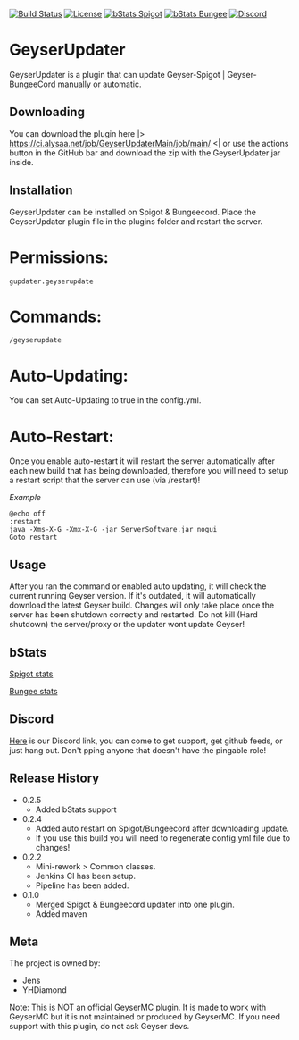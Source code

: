 [![Build Status](https://ci.alysaa.net/job/GeyserUpdaterMain/job/main/badge/icon)](https://ci.alysaa.net/job/GeyserUpdaterMain/job/main/)
[![License](https://img.shields.io/badge/License-GPL-orange)](https://github.com/YHDiamond/GeyserUpdater/blob/main/LICENSE)
[![bStats Spigot](https://img.shields.io/bstats/servers/10202?color=yellow&label=Spigot%20servers)](https://bstats.org/plugin/bukkit/GeyserUpdater/10202)
[![bStats Bungee](https://img.shields.io/bstats/servers/10203?label=Bungee%20servers)](https://bstats.org/plugin/bungeecord/GeyserUpdater/10203)
[![Discord](https://img.shields.io/discord/806179549498966058?color=7289da&label=discord&logo=discord&logoColor=white)](https://discord.gg/xXzzdAXa2b)

# GeyserUpdater


GeyserUpdater is a plugin that can update Geyser-Spigot | Geyser-BungeeCord manually or automatic. 

## Downloading

You can download the plugin here |> https://ci.alysaa.net/job/GeyserUpdaterMain/job/main/ <|
or use the actions button in the GitHub bar and download the zip with the GeyserUpdater jar inside.

## Installation

GeyserUpdater can be installed on Spigot & Bungeecord. Place the GeyserUpdater plugin file in the plugins folder and restart the server.


# Permissions:
```
gupdater.geyserupdate
```

# Commands:
```
/geyserupdate 
```

# Auto-Updating:

You can set Auto-Updating to true in the config.yml.


# Auto-Restart:

Once you enable auto-restart it will restart the server automatically after each new build that has being downloaded,
therefore you will need to setup a restart script that the server can use (via /restart)!

*Example*

```
@echo off
:restart
java -Xms-X-G -Xmx-X-G -jar ServerSoftware.jar nogui
Goto restart

```

## Usage

After you ran the command or enabled auto updating, it will check the current running Geyser version. If it's outdated, it will automatically download the latest Geyser build. Changes will only take place once the server has been shutdown correctly and restarted. Do not kill (Hard shutdown) the server/proxy or the updater wont update Geyser!

## bStats
[Spigot stats](https://bstats.org/plugin/bukkit/GeyserUpdater/10202)

[Bungee stats](https://bstats.org/plugin/bungeecord/GeyserUpdater/10203)

## Discord
[Here](https://discord.gg/xXzzdAXa2b) is our Discord link, you can come to get support, get github feeds, or just hang out. Don't pping anyone that doesn't have the pingable role!

## Release History
* 0.2.5
    * Added bStats support
* 0.2.4
    * Added auto restart on Spigot/Bungeecord after downloading update.
    * If you use this build you will need to regenerate config.yml file due to changes!
* 0.2.2
    * Mini-rework > Common classes.
    * Jenkins CI has been setup.
    * Pipeline has been added.
* 0.1.0
    * Merged Spigot & Bungeecord updater into one plugin.
    * Added maven

## Meta

The project is owned by:
- Jens
- YHDiamond

Note: This is NOT an official GeyserMC plugin. It is made to work with GeyserMC but it is not maintained or produced by GeyserMC. If you need support with this plugin, do not ask Geyser devs. 

